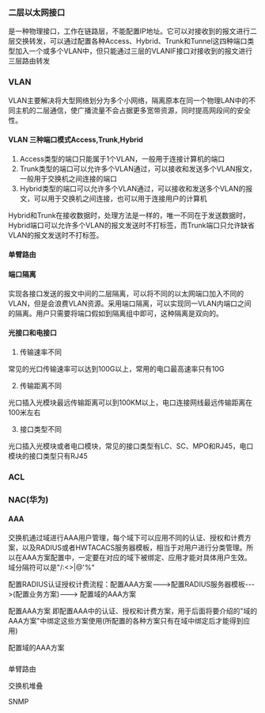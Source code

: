 ### 二层以太网接口
是一种物理接口，工作在链路层，不能配置IP地址。它可以对接收到的报文进行二层交换转发，可以通过配置各种Access、Hybrid、Trunk和Tunnel这四种端口类型加入一个或多个VLAN中，但只能通过三层的VLANIF接口对接收到的报文进行三层路由转发

### VLAN
VLAN主要解决将大型网络划分为多个小网络，隔离原本在同一个物理LAN中的不同主机的二层通信，使广播流量不会占据更多宽带资源，同时提高网段间的安全性。

#### VLAN 三种端口模式Access,Trunk,Hybrid
1. Access类型的端口只能属于1个VLAN，一般用于连接计算机的端口
2. Trunk类型的端口可以允许多个VLAN通过，可以接收和发送多个VLAN报文，一般用于交换机之间连接的端口
3. Hybrid类型的端口可以允许多个VLAN通过，可以接收和发送多个VLAN的报文，可以用于交换机之间连接，也可以用于连接用户的计算机

Hybrid和Trunk在接收数据时，处理方法是一样的，唯一不同在于发送数据时，Hybrid端口可以允许多个VLAN的报文发送时不打标签，而Trunk端口只允许缺省VLAN的报文发送时不打标签。

#### 单臂路由



#### 端口隔离

实现各接口发送的报文中间的二层隔离，可以将不同的以太网端口加入不同的VLAN，但是会浪费VLAN资源。采用端口隔离，可以实现同一VLAN内端口之间的隔离。用户只需要将端口假如到隔离组中即可，这种隔离是双向的。

#### 光接口和电接口
1. 传输速率不同

常见的光口传输速率可以达到100G以上，常用的电口最高速率只有10G

2. 传输距离不同

光口插入光模块最远传输距离可以到100KM以上，电口连接网线最远传输距离在100米左右

3. 接口类型不同

光口插入光模块或者电口模块，常见的接口类型有LC、SC、MPO和RJ45，电口模块的接口类型只有RJ45


### ACL



### NAC(华为)
#### AAA
交换机通过域进行AAA用户管理，每个域下可以应用不同的认证、授权和计费方案，以及RADIUS或者HWTACACS服务器模板，相当于对用户进行分类管理。所以在AAA方案配置中，一定要在对应的域下被绑定、应用才能对具体用户生效。域分隔符可以是"\/:<>|@'%"

配置RADIUS认证授权计费流程：配置AAA方案--->配置RADIUS服务器模板--->(配置业务方案)---> 配置域的AAA方案

配置AAA方案
即配置AAA中的认证、授权和计费方案，用于后面将要介绍的"域的AAA方案"中绑定这些方案使用(所配置的各种方案只有在域中绑定后才能得到应用)

配置域的AAA方案





###
单臂路由

交换机堆叠


SNMP




